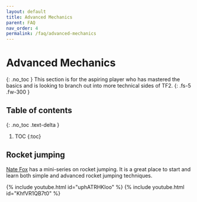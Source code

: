 ```yaml
---
layout: default
title: Advanced Mechanics
parent: FAQ
nav_order: 4
permalink: /faq/advanced-mechanics
---
```

# Advanced Mechanics
{: .no_toc }
This section is for the aspiring player who has mastered the basics and is looking to branch out into more technical sides of TF2.
{: .fs-5 .fw-300 }

## Table of contents
{: .no_toc .text-delta }

1. TOC
{:toc}

## Rocket jumping
[Nate Fox](https://www.youtube.com/c/NateFoxTF2) has a mini-series on rocket jumping. It is a great place to start and learn both simple and advanced rocket jumping techniques.

{% include youtube.html id="uphATRHKIoo" %}
{% include youtube.html id="KhfVR1QB7t0" %}